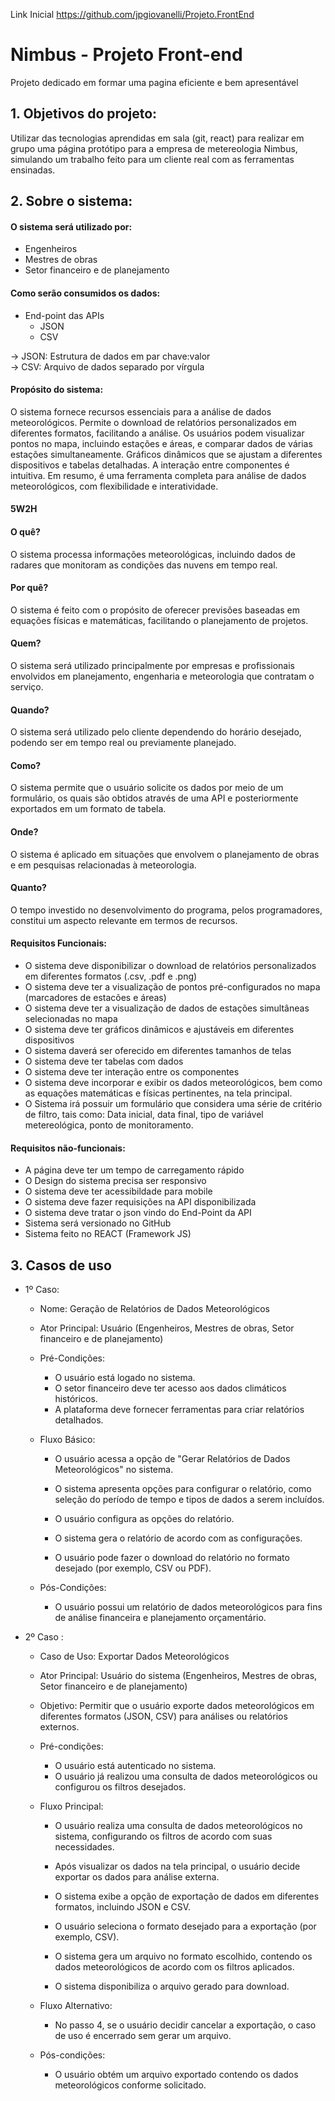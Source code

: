 Link Inicial https://github.com/jpgiovanelli/Projeto.FrontEnd

# Nimbus - Projeto Front-end
Projeto dedicado em formar uma pagina eficiente e bem apresentável

## 1. Objetivos do projeto:
Utilizar das tecnologias aprendidas em sala (git, react) para realizar em grupo uma página protótipo para a empresa de metereologia Nimbus, simulando um trabalho feito
para um cliente real com as ferramentas ensinadas.

## 2. Sobre o sistema:

#### O sistema será utilizado por:
  - Engenheiros  
  - Mestres de obras  
  - Setor financeiro e de planejamento

#### Como serão consumidos os dados:
  - End-point das APIs 
    - JSON  
    - CSV   
    
  -> JSON: Estrutura de dados em par chave:valor  
  -> CSV: Arquivo de dados separado por vírgula

#### Propósito do sistema:
O sistema fornece recursos essenciais para a análise de dados meteorológicos. Permite o download de relatórios personalizados em diferentes formatos, facilitando a análise. Os usuários podem visualizar pontos no mapa, incluindo estações e áreas, e comparar dados de várias estações simultaneamente. Gráficos dinâmicos que se ajustam a diferentes dispositivos e tabelas detalhadas. A interação entre componentes é intuitiva. Em resumo, é uma ferramenta completa para análise de dados meteorológicos, com flexibilidade e interatividade.

#### 5W2H

#### O quê?
O sistema processa informações meteorológicas, incluindo dados de radares que monitoram as condições das nuvens em tempo real.

#### Por quê?
O sistema é feito com o propósito de oferecer previsões baseadas em equações físicas e matemáticas, facilitando o planejamento de projetos.

#### Quem?
O sistema será utilizado principalmente por empresas e profissionais envolvidos em planejamento, engenharia e meteorologia que contratam o serviço.

#### Quando?
O sistema será utilizado pelo cliente dependendo do horário desejado, podendo ser em tempo real ou previamente planejado.

#### Como?
O sistema permite que o usuário solicite os dados por meio de um formulário, os quais são obtidos através de uma API e posteriormente exportados em um formato de tabela.

#### Onde?
O sistema é aplicado em situações que envolvem o planejamento de obras e em pesquisas relacionadas à meteorologia.

#### Quanto?
O tempo investido no desenvolvimento do programa, pelos programadores, constitui um aspecto relevante em termos de recursos.


#### Requisitos Funcionais:
  - O sistema deve disponibilizar o download de relatórios personalizados em diferentes formatos (.csv, .pdf e .png)  
  - O sistema deve ter a visualização de pontos pré-configurados no mapa (marcadores de estacões e áreas)
  - O sistema deve ter a visualização de dados de estações simultâneas selecionadas no mapa  
  - O sistema deve ter gráficos dinâmicos e ajustáveis em diferentes dispositivos
  - O sistema daverá ser oferecido em diferentes tamanhos de telas
  - O sistema deve ter tabelas com dados
  - O sistema deve ter interação entre os componentes
  - O sistema deve incorporar e exibir os dados meteorológicos, bem como as equações matemáticas e físicas pertinentes, na tela principal.
  - O Sistema irá possuir um formulário que considera uma série de critério de filtro, tais como: Data inicial, data final, tipo de variável metereológica, ponto de monitoramento.

#### Requisitos não-funcionais:
  - A página deve ter um tempo de carregamento rápido
  - O Design do sistema precisa ser responsivo
  - O sistema deve ter acessibildade para mobile
  - O sistema deve fazer requisições na API disponibilizada
  - O sistema deve tratar o json vindo do End-Point da API
  - Sistema será versionado no GitHub
  - Sistema feito no REACT (Framework JS)

## 3. Casos de uso
  - 1º Caso:
    - Nome: Geração de Relatórios de Dados Meteorológicos
    - Ator Principal: Usuário (Engenheiros, Mestres de obras, Setor financeiro e de planejamento)
    - Pré-Condições:
      - O usuário está logado no sistema.
      - O setor financeiro deve ter acesso aos dados climáticos históricos.
      - A plataforma deve fornecer ferramentas para criar relatórios detalhados.  
        
    - Fluxo Básico:
      
      - O usuário acessa a opção de "Gerar Relatórios de Dados Meteorológicos" no sistema.
      
      - O sistema apresenta opções para configurar o relatório, como seleção do período de tempo e tipos de dados a serem incluídos.
       
      - O usuário configura as opções do relatório.
      
      - O sistema gera o relatório de acordo com as configurações.
      
      - O usuário pode fazer o download do relatório no formato desejado (por exemplo, CSV ou PDF).
         
    
    - Pós-Condições:
      - O usuário possui um relatório de dados meteorológicos para fins de análise financeira e planejamento orçamentário.


  - 2º Caso :
    - Caso de Uso: Exportar Dados Meteorológicos
    - Ator Principal: Usuário do sistema (Engenheiros, Mestres de obras, Setor financeiro e de planejamento)

    - Objetivo: Permitir que o usuário exporte dados meteorológicos em diferentes formatos (JSON, CSV) para análises ou relatórios externos.

    - Pré-condições:
      - O usuário está autenticado no sistema.
      - O usuário já realizou uma consulta de dados meteorológicos ou configurou os filtros desejados.
     
        
    - Fluxo Principal:

      - O usuário realiza uma consulta de dados meteorológicos no sistema, configurando os filtros de acordo com suas necessidades.

      - Após visualizar os dados na tela principal, o usuário decide exportar os dados para análise externa.

      - O sistema exibe a opção de exportação de dados em diferentes formatos, incluindo JSON e CSV.

      - O usuário seleciona o formato desejado para a exportação (por exemplo, CSV).

      - O sistema gera um arquivo no formato escolhido, contendo os dados meteorológicos de acordo com os filtros aplicados.

      - O sistema disponibiliza o arquivo gerado para download.

      

    - Fluxo Alternativo:

      - No passo 4, se o usuário decidir cancelar a exportação, o caso de uso é encerrado sem gerar um arquivo.
      
    - Pós-condições:

      - O usuário obtém um arquivo exportado contendo os dados meteorológicos conforme solicitado.



  

